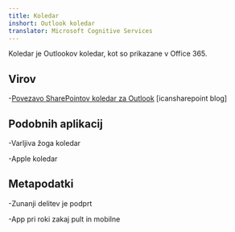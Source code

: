 ```yaml
---
title: Koledar
inshort: Outlook koledar
translator: Microsoft Cognitive Services
---
```


Koledar je Outlookov koledar, kot so prikazane v Office 365.

Virov
---------

-[Povezavo SharePointov koledar za
    Outlook](http://icsh.pt/SPandOutlook) \[icansharepoint blog\]

Podobnih aplikacij
--------------------

-Varljiva žoga koledar

-Apple koledar

Metapodatki
--------

-Zunanji delitev je podprt

-App pri roki zakaj pult in mobilne

